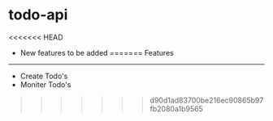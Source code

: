 todo-api
========
<<<<<<< HEAD
* New features to be added
=======
Features
--------
* Create Todo's
* Moniter Todo's

>>>>>>> d90d1ad83700be216ec90865b97fb2080a1b9565
